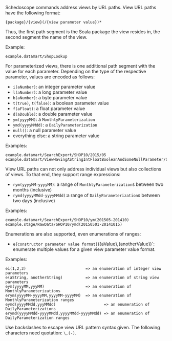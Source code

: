 Schedoscope commands address views by URL paths. View URL paths have the following format:

    {package}/{view}(/{view parameter value})*

Thus, the first path segment is the Scala package the view resides in, the second segment the name of the view. 

Example:

    example.datamart/ShopLookup

For parameterized views, there is one additional path segment with the value for each parameter. Depending on the type of the respective parameter, values are encoded as follows:

- `i(aNumber)`: an integer parameter value
- `l(aNumber)`: a long parameter value
- `b(aNumber)`: a byte parameter value
- `t(true)`, `t(false)`: a boolean parameter value
- `f(aFloat)`: a float parameter value
- `d(aDouble)`: a double parameter value
- `ym(yyyyMM)`: a `MonthlyParameterization`
- `ymd(yyyyMMdd)`: a `DailyParameterization`
- `null()`: a null parameter value
- everything else: a string parameter value

Examples:
    
    example.datamart/SearchExport/SHOP10/2015/05
    example.datamart/ViewHavingAStringIntFloatBooleanAndSomeNullParameter/SHOP10/i(2015)/f(5.23)/t(true)/null()

View URL paths can not only address individual views but also collections of views. To that end, they support range expressions:

- `rym(yyyyMM-yyyyMM)`: a range of `MonthlyParameterization`s between two months (inclusive)
- `rymd(yyyyMMdd-yyyyMMdd)`:a range of `DailyParameterization`s between two days (inclusive)

Examples:
    
    example.datamart/SearchExport/SHOP10/ym(201505-201410)
    example.stage/RawData/SHOP10/ymd(20150501-20141015)

Enumerations are also supported, even enumerations of ranges:
-  `e{constructor parameter value format}`({aValue},{anotherValue})`: enumerate multiple values for a given view parameter value format.

Examples:

    ei(1,2,3)                          => an enumeration of integer view parameters 
    e(aString, anotherString)          => an enumeration of string view parameters 
    eym(yyyyMM,yyyMM)                  => an enumeration of MonthlyParameterizations
    erym(yyyyMM-yyyyMM,yyyyMM-yyyyMM)  => an enumeration of MonthlyParameterization ranges
    eymd(yyyyMMdd,yyyMMdd)                     => an enumeration of DailyParameterizations
    erymd(yyyyMMdd-yyyyMMdd,yyyyMMdd-yyyyMMdd) => an enumeration of DailyParameterization ranges

Use backslashes to escape view URL pattern syntax given. The following characters need quotation: `\,(-)`.